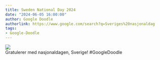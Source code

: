 ```yaml
---
title: Sweden National Day 2024
date: "2024-06-05 16:00:00"
author: Google Doodle
authorlink: https://www.google.com/search?q=Sveriges%20nasjonaldag
tags:
- Google-Doodle
---
```

<img src="https://www.google.com/logos/doodles/2024/sweden-national-day-2024-6753651837110234-law.gif" referrerpolicy="no-referrer"><br>Gratulerer med nasjonaldagen, Sverige! #GoogleDoodle